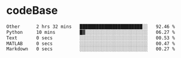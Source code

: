 # codeBase
<!--START_SECTION:waka-->

```txt
Other      2 hrs 32 mins   ███████████████████████░░   92.46 %
Python     10 mins         █▓░░░░░░░░░░░░░░░░░░░░░░░   06.27 %
Text       0 secs          ░░░░░░░░░░░░░░░░░░░░░░░░░   00.53 %
MATLAB     0 secs          ░░░░░░░░░░░░░░░░░░░░░░░░░   00.47 %
Markdown   0 secs          ░░░░░░░░░░░░░░░░░░░░░░░░░   00.27 %
```

<!--END_SECTION:waka-->
